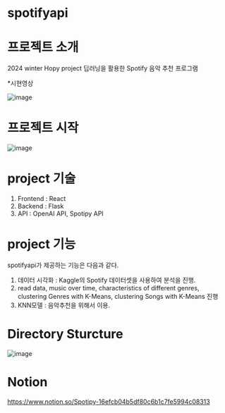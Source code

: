 # spotifyapi


# 프로젝트 소개
2024 winter Hopy project
딥러닝을 활용한 Spotify 음악 추천 프로그램

*시현영상

![image](https://github.com/user-attachments/assets/b2997768-098a-4dbf-8bce-ae2750f9f763)



# 프로젝트 시작 

![image](https://github.com/user-attachments/assets/cc075db6-0829-44ee-8c6a-8582e01517be)




# project 기술
1. Frontend : React 
2. Backend : Flask 
3. API : OpenAI API, Spotipy API 


# project 기능
spotifyapi가 제공하는 기능은 다음과 같다.

1. 데이터 시각화 : Kaggle의 Spotify 데이터셋을 사용하여 분석을 진행.
2. read data, music over time, characteristics of different genres, clustering Genres with K-Means, clustering Songs with K-Means 진행
3. KNN모델 : 음악추천을 위해서 이용.

   

# Directory Sturcture
![image](https://github.com/user-attachments/assets/986e57c7-20d6-4eb5-bdd0-b1cbccd29fe0)


# Notion
https://www.notion.so/Spotipy-16efcb04b5df80c6b1c7fe5994c08313








